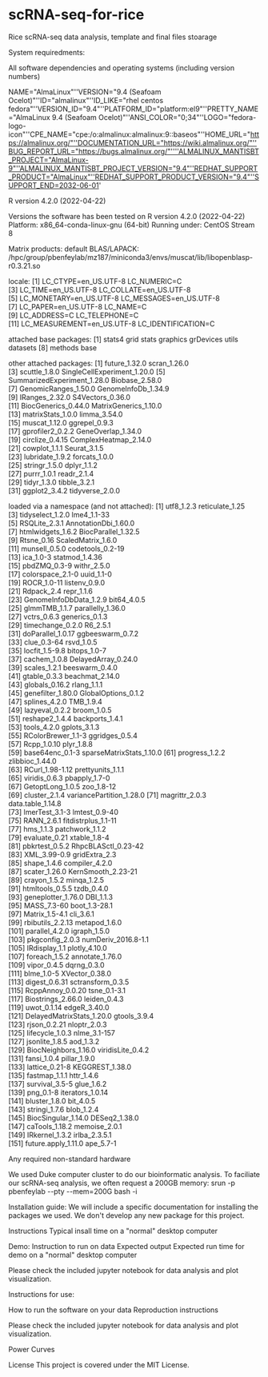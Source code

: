 # scRNA-seq-for-rice
Rice scRNA-seq data analysis, template and final files stoarage  

System requiredments:

All software dependencies and operating systems (including version numbers)

NAME="AlmaLinux"''VERSION="9.4 (Seafoam Ocelot)"''ID="almalinux"''ID_LIKE="rhel centos fedora"''VERSION_ID="9.4"''PLATFORM_ID="platform:el9"''PRETTY_NAME="AlmaLinux 9.4 (Seafoam Ocelot)"''ANSI_COLOR="0;34"''LOGO="fedora-logo-icon"''CPE_NAME="cpe:/o:almalinux:almalinux:9::baseos"''HOME_URL="https://almalinux.org/"''DOCUMENTATION_URL="https://wiki.almalinux.org/"''BUG_REPORT_URL="https://bugs.almalinux.org/"''''ALMALINUX_MANTISBT_PROJECT="AlmaLinux-9"''ALMALINUX_MANTISBT_PROJECT_VERSION="9.4"''REDHAT_SUPPORT_PRODUCT="AlmaLinux"''REDHAT_SUPPORT_PRODUCT_VERSION="9.4"''SUPPORT_END=2032-06-01'

R version 4.2.0 (2022-04-22)



Versions the software has been tested on
R version 4.2.0 (2022-04-22)
Platform: x86_64-conda-linux-gnu (64-bit)
Running under: CentOS Stream 8

Matrix products: default
BLAS/LAPACK: /hpc/group/pbenfeylab/mz187/miniconda3/envs/muscat/lib/libopenblasp-r0.3.21.so

locale:
 [1] LC_CTYPE=en_US.UTF-8       LC_NUMERIC=C              
 [3] LC_TIME=en_US.UTF-8        LC_COLLATE=en_US.UTF-8    
 [5] LC_MONETARY=en_US.UTF-8    LC_MESSAGES=en_US.UTF-8   
 [7] LC_PAPER=en_US.UTF-8       LC_NAME=C                 
 [9] LC_ADDRESS=C               LC_TELEPHONE=C            
[11] LC_MEASUREMENT=en_US.UTF-8 LC_IDENTIFICATION=C       

attached base packages:
[1] stats4    grid      stats     graphics  grDevices utils     datasets 
[8] methods   base     

other attached packages:
 [1] future_1.32.0               scran_1.26.0               
 [3] scuttle_1.8.0               SingleCellExperiment_1.20.0
 [5] SummarizedExperiment_1.28.0 Biobase_2.58.0             
 [7] GenomicRanges_1.50.0        GenomeInfoDb_1.34.9        
 [9] IRanges_2.32.0              S4Vectors_0.36.0           
[11] BiocGenerics_0.44.0         MatrixGenerics_1.10.0      
[13] matrixStats_1.0.0           limma_3.54.0               
[15] muscat_1.12.0               ggrepel_0.9.3              
[17] gprofiler2_0.2.2            GeneOverlap_1.34.0         
[19] circlize_0.4.15             ComplexHeatmap_2.14.0      
[21] cowplot_1.1.1               Seurat_3.1.5               
[23] lubridate_1.9.2             forcats_1.0.0              
[25] stringr_1.5.0               dplyr_1.1.2                
[27] purrr_1.0.1                 readr_2.1.4                
[29] tidyr_1.3.0                 tibble_3.2.1               
[31] ggplot2_3.4.2               tidyverse_2.0.0            

loaded via a namespace (and not attached):
  [1] utf8_1.2.3                reticulate_1.25          
  [3] tidyselect_1.2.0          lme4_1.1-33              
  [5] RSQLite_2.3.1             AnnotationDbi_1.60.0     
  [7] htmlwidgets_1.6.2         BiocParallel_1.32.5      
  [9] Rtsne_0.16                ScaledMatrix_1.6.0       
 [11] munsell_0.5.0             codetools_0.2-19         
 [13] ica_1.0-3                 statmod_1.4.36           
 [15] pbdZMQ_0.3-9              withr_2.5.0              
 [17] colorspace_2.1-0          uuid_1.1-0               
 [19] ROCR_1.0-11               listenv_0.9.0            
 [21] Rdpack_2.4                repr_1.1.6               
 [23] GenomeInfoDbData_1.2.9    bit64_4.0.5              
 [25] glmmTMB_1.1.7             parallelly_1.36.0        
 [27] vctrs_0.6.3               generics_0.1.3           
 [29] timechange_0.2.0          R6_2.5.1                 
 [31] doParallel_1.0.17         ggbeeswarm_0.7.2         
 [33] clue_0.3-64               rsvd_1.0.5               
 [35] locfit_1.5-9.8            bitops_1.0-7             
 [37] cachem_1.0.8              DelayedArray_0.24.0      
 [39] scales_1.2.1              beeswarm_0.4.0           
 [41] gtable_0.3.3              beachmat_2.14.0          
 [43] globals_0.16.2            rlang_1.1.1              
 [45] genefilter_1.80.0         GlobalOptions_0.1.2      
 [47] splines_4.2.0             TMB_1.9.4                
 [49] lazyeval_0.2.2            broom_1.0.5              
 [51] reshape2_1.4.4            backports_1.4.1          
 [53] tools_4.2.0               gplots_3.1.3             
 [55] RColorBrewer_1.1-3        ggridges_0.5.4           
 [57] Rcpp_1.0.10               plyr_1.8.8               
 [59] base64enc_0.1-3           sparseMatrixStats_1.10.0 
 [61] progress_1.2.2            zlibbioc_1.44.0          
 [63] RCurl_1.98-1.12           prettyunits_1.1.1        
 [65] viridis_0.6.3             pbapply_1.7-0            
 [67] GetoptLong_1.0.5          zoo_1.8-12               
 [69] cluster_2.1.4             variancePartition_1.28.0 
 [71] magrittr_2.0.3            data.table_1.14.8        
 [73] lmerTest_3.1-3            lmtest_0.9-40            
 [75] RANN_2.6.1                fitdistrplus_1.1-11      
 [77] hms_1.1.3                 patchwork_1.1.2          
 [79] evaluate_0.21             xtable_1.8-4             
 [81] pbkrtest_0.5.2            RhpcBLASctl_0.23-42      
 [83] XML_3.99-0.9              gridExtra_2.3            
 [85] shape_1.4.6               compiler_4.2.0           
 [87] scater_1.26.0             KernSmooth_2.23-21       
 [89] crayon_1.5.2              minqa_1.2.5              
 [91] htmltools_0.5.5           tzdb_0.4.0               
 [93] geneplotter_1.76.0        DBI_1.1.3                
 [95] MASS_7.3-60               boot_1.3-28.1            
 [97] Matrix_1.5-4.1            cli_3.6.1                
 [99] rbibutils_2.2.13          metapod_1.6.0            
[101] parallel_4.2.0            igraph_1.5.0             
[103] pkgconfig_2.0.3           numDeriv_2016.8-1.1      
[105] IRdisplay_1.1             plotly_4.10.0            
[107] foreach_1.5.2             annotate_1.76.0          
[109] vipor_0.4.5               dqrng_0.3.0              
[111] blme_1.0-5                XVector_0.38.0           
[113] digest_0.6.31             sctransform_0.3.5        
[115] RcppAnnoy_0.0.20          tsne_0.1-3.1             
[117] Biostrings_2.66.0         leiden_0.4.3             
[119] uwot_0.1.14               edgeR_3.40.0             
[121] DelayedMatrixStats_1.20.0 gtools_3.9.4             
[123] rjson_0.2.21              nloptr_2.0.3             
[125] lifecycle_1.0.3           nlme_3.1-157             
[127] jsonlite_1.8.5            aod_1.3.2                
[129] BiocNeighbors_1.16.0      viridisLite_0.4.2        
[131] fansi_1.0.4               pillar_1.9.0             
[133] lattice_0.21-8            KEGGREST_1.38.0          
[135] fastmap_1.1.1             httr_1.4.6               
[137] survival_3.5-5            glue_1.6.2               
[139] png_0.1-8                 iterators_1.0.14         
[141] bluster_1.8.0             bit_4.0.5                
[143] stringi_1.7.6             blob_1.2.4               
[145] BiocSingular_1.14.0       DESeq2_1.38.0            
[147] caTools_1.18.2            memoise_2.0.1            
[149] IRkernel_1.3.2            irlba_2.3.5.1            
[151] future.apply_1.11.0       ape_5.7-1      


Any required non-standard hardware

We used Duke computer cluster to do our bioinformatic analysis. 
To faciliate our scRNA-seq analysis, we often request a 200GB memory: srun -p pbenfeylab --pty --mem=200G bash -i 

Installation guide:
We will include a specific documentation for installing the packages we used. We don't develop any new package for this project. 

Instructions
Typical insall time on a "normal" desktop computer

Demo:
Instruction to run on data
Expected output
Expected run time for demo on a "normal" desktop computer

Please check the included jupyter notebook for data analysis and plot visualization.

Instructions for use:

How to run the software on your data
Reproduction instructions

Please check the included jupyter notebook for data analysis and plot visualization.

Power Curves

License
This project is covered under the MIT License.

